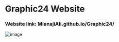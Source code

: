 # Graphic24 Website

### Website link: MianajiAli.github.io/Graphic24/


![image](https://github.com/me3hki/Graphic24/assets/87234097/a0b8fbe3-bbee-4223-8296-18f279f7b35c)
